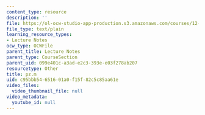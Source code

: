 ```yaml
---
content_type: resource
description: ''
file: https://ol-ocw-studio-app-production.s3.amazonaws.com/courses/12-950-atmospheric-and-oceanic-modeling-spring-2004/c95bbb54651601a0f15f82c5c85aa61e_pz.m
file_type: text/plain
learning_resource_types:
- Lecture Notes
ocw_type: OCWFile
parent_title: Lecture Notes
parent_type: CourseSection
parent_uid: 099e401c-a3ad-e2c3-393e-e03f278ab207
resourcetype: Other
title: pz.m
uid: c95bbb54-6516-01a0-f15f-82c5c85aa61e
video_files:
  video_thumbnail_file: null
video_metadata:
  youtube_id: null
---
```

